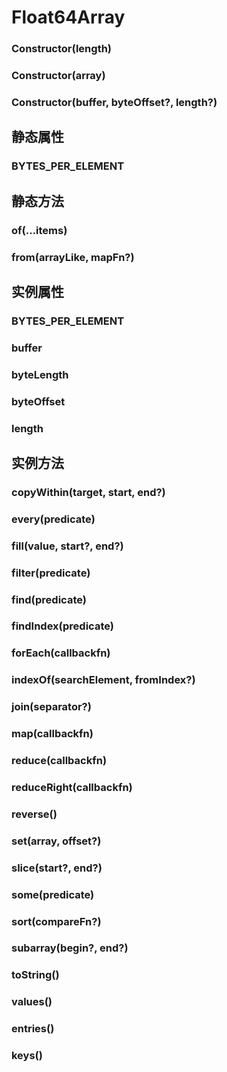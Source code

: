 # Float64Array

### Constructor(length)

<!-- UTSJSON.Float64Array.Constructor.description -->

<!-- UTSJSON.Float64Array.Constructor.param -->

<!-- UTSJSON.Float64Array.Constructor.returnValue -->

<!-- UTSJSON.Float64Array.Constructor.test -->

<!-- UTSJSON.Float64Array.Constructor.compatibility -->

<!-- UTSJSON.Float64Array.Constructor.tutorial -->

### Constructor(array)

<!-- UTSJSON.Float64Array.Constructor_1.description -->

<!-- UTSJSON.Float64Array.Constructor_1.param -->

<!-- UTSJSON.Float64Array.Constructor_1.returnValue -->

<!-- UTSJSON.Float64Array.Constructor_1.test -->

<!-- UTSJSON.Float64Array.Constructor_1.compatibility -->

<!-- UTSJSON.Float64Array.Constructor_1.tutorial -->

### Constructor(buffer, byteOffset?, length?)

<!-- UTSJSON.Float64Array.Constructor_2.description -->

<!-- UTSJSON.Float64Array.Constructor_2.param -->

<!-- UTSJSON.Float64Array.Constructor_2.returnValue -->

<!-- UTSJSON.Float64Array.Constructor_2.test -->

<!-- UTSJSON.Float64Array.Constructor_2.compatibility -->

<!-- UTSJSON.Float64Array.Constructor_2.tutorial -->

## 静态属性

### BYTES_PER_ELEMENT

<!-- UTSJSON.Float64Array.BYTES_PER_ELEMENT.description -->

<!-- UTSJSON.Float64Array.BYTES_PER_ELEMENT.param -->

<!-- UTSJSON.Float64Array.BYTES_PER_ELEMENT.returnValue -->

<!-- UTSJSON.Float64Array.BYTES_PER_ELEMENT.test -->

<!-- UTSJSON.Float64Array.BYTES_PER_ELEMENT.compatibility -->

<!-- UTSJSON.Float64Array.BYTES_PER_ELEMENT.tutorial -->

## 静态方法

### of(...items)

<!-- UTSJSON.Float64Array.of.description -->

<!-- UTSJSON.Float64Array.of.param -->

<!-- UTSJSON.Float64Array.of.returnValue -->

<!-- UTSJSON.Float64Array.of.test -->

<!-- UTSJSON.Float64Array.of.compatibility -->

<!-- UTSJSON.Float64Array.of.tutorial -->

### from(arrayLike, mapFn?)

<!-- UTSJSON.Float64Array.from.description -->

<!-- UTSJSON.Float64Array.from.param -->

<!-- UTSJSON.Float64Array.from.returnValue -->

<!-- UTSJSON.Float64Array.from.test -->

<!-- UTSJSON.Float64Array.from.compatibility -->

<!-- UTSJSON.Float64Array.from.tutorial -->

## 实例属性

### BYTES_PER_ELEMENT

<!-- UTSJSON.Float64Array.BYTES_PER_ELEMENT.description -->

<!-- UTSJSON.Float64Array.BYTES_PER_ELEMENT.param -->

<!-- UTSJSON.Float64Array.BYTES_PER_ELEMENT.returnValue -->

<!-- UTSJSON.Float64Array.BYTES_PER_ELEMENT.test -->

<!-- UTSJSON.Float64Array.BYTES_PER_ELEMENT.compatibility -->

<!-- UTSJSON.Float64Array.BYTES_PER_ELEMENT.tutorial -->

### buffer

<!-- UTSJSON.Float64Array.buffer.description -->

<!-- UTSJSON.Float64Array.buffer.param -->

<!-- UTSJSON.Float64Array.buffer.returnValue -->

<!-- UTSJSON.Float64Array.buffer.test -->

<!-- UTSJSON.Float64Array.buffer.compatibility -->

<!-- UTSJSON.Float64Array.buffer.tutorial -->

### byteLength

<!-- UTSJSON.Float64Array.byteLength.description -->

<!-- UTSJSON.Float64Array.byteLength.param -->

<!-- UTSJSON.Float64Array.byteLength.returnValue -->

<!-- UTSJSON.Float64Array.byteLength.test -->

<!-- UTSJSON.Float64Array.byteLength.compatibility -->

<!-- UTSJSON.Float64Array.byteLength.tutorial -->

### byteOffset

<!-- UTSJSON.Float64Array.byteOffset.description -->

<!-- UTSJSON.Float64Array.byteOffset.param -->

<!-- UTSJSON.Float64Array.byteOffset.returnValue -->

<!-- UTSJSON.Float64Array.byteOffset.test -->

<!-- UTSJSON.Float64Array.byteOffset.compatibility -->

<!-- UTSJSON.Float64Array.byteOffset.tutorial -->

### length

<!-- UTSJSON.Float64Array.length.description -->

<!-- UTSJSON.Float64Array.length.param -->

<!-- UTSJSON.Float64Array.length.returnValue -->

<!-- UTSJSON.Float64Array.length.test -->

<!-- UTSJSON.Float64Array.length.compatibility -->

<!-- UTSJSON.Float64Array.length.tutorial -->

## 实例方法

### copyWithin(target, start, end?)

<!-- UTSJSON.Float64Array.copyWithin.description -->

<!-- UTSJSON.Float64Array.copyWithin.param -->

<!-- UTSJSON.Float64Array.copyWithin.returnValue -->

<!-- UTSJSON.Float64Array.copyWithin.test -->

<!-- UTSJSON.Float64Array.copyWithin.compatibility -->

<!-- UTSJSON.Float64Array.copyWithin.tutorial -->

### every(predicate)

<!-- UTSJSON.Float64Array.every.description -->

<!-- UTSJSON.Float64Array.every.param -->

<!-- UTSJSON.Float64Array.every.returnValue -->

<!-- UTSJSON.Float64Array.every.test -->

<!-- UTSJSON.Float64Array.every.compatibility -->

<!-- UTSJSON.Float64Array.every.tutorial -->

### fill(value, start?, end?)

<!-- UTSJSON.Float64Array.fill.description -->

<!-- UTSJSON.Float64Array.fill.param -->

<!-- UTSJSON.Float64Array.fill.returnValue -->

<!-- UTSJSON.Float64Array.fill.test -->

<!-- UTSJSON.Float64Array.fill.compatibility -->

<!-- UTSJSON.Float64Array.fill.tutorial -->

### filter(predicate)

<!-- UTSJSON.Float64Array.filter.description -->

<!-- UTSJSON.Float64Array.filter.param -->

<!-- UTSJSON.Float64Array.filter.returnValue -->

<!-- UTSJSON.Float64Array.filter.test -->

<!-- UTSJSON.Float64Array.filter.compatibility -->

<!-- UTSJSON.Float64Array.filter.tutorial -->

### find(predicate)

<!-- UTSJSON.Float64Array.find.description -->

<!-- UTSJSON.Float64Array.find.param -->

<!-- UTSJSON.Float64Array.find.returnValue -->

<!-- UTSJSON.Float64Array.find.test -->

<!-- UTSJSON.Float64Array.find.compatibility -->

<!-- UTSJSON.Float64Array.find.tutorial -->

### findIndex(predicate)

<!-- UTSJSON.Float64Array.findIndex.description -->

<!-- UTSJSON.Float64Array.findIndex.param -->

<!-- UTSJSON.Float64Array.findIndex.returnValue -->

<!-- UTSJSON.Float64Array.findIndex.test -->

<!-- UTSJSON.Float64Array.findIndex.compatibility -->

<!-- UTSJSON.Float64Array.findIndex.tutorial -->

### forEach(callbackfn)

<!-- UTSJSON.Float64Array.forEach.description -->

<!-- UTSJSON.Float64Array.forEach.param -->

<!-- UTSJSON.Float64Array.forEach.returnValue -->

<!-- UTSJSON.Float64Array.forEach.test -->

<!-- UTSJSON.Float64Array.forEach.compatibility -->

<!-- UTSJSON.Float64Array.forEach.tutorial -->

### indexOf(searchElement, fromIndex?)

<!-- UTSJSON.Float64Array.indexOf.description -->

<!-- UTSJSON.Float64Array.indexOf.param -->

<!-- UTSJSON.Float64Array.indexOf.returnValue -->

<!-- UTSJSON.Float64Array.indexOf.test -->

<!-- UTSJSON.Float64Array.indexOf.compatibility -->

<!-- UTSJSON.Float64Array.indexOf.tutorial -->

### join(separator?)

<!-- UTSJSON.Float64Array.join.description -->

<!-- UTSJSON.Float64Array.join.param -->

<!-- UTSJSON.Float64Array.join.returnValue -->

<!-- UTSJSON.Float64Array.join.test -->

<!-- UTSJSON.Float64Array.join.compatibility -->

<!-- UTSJSON.Float64Array.join.tutorial -->

### map(callbackfn)

<!-- UTSJSON.Float64Array.map.description -->

<!-- UTSJSON.Float64Array.map.param -->

<!-- UTSJSON.Float64Array.map.returnValue -->

<!-- UTSJSON.Float64Array.map.test -->

<!-- UTSJSON.Float64Array.map.compatibility -->

<!-- UTSJSON.Float64Array.map.tutorial -->

### reduce(callbackfn)

<!-- UTSJSON.Float64Array.reduce.description -->

<!-- UTSJSON.Float64Array.reduce.param -->

<!-- UTSJSON.Float64Array.reduce.returnValue -->

<!-- UTSJSON.Float64Array.reduce.test -->

<!-- UTSJSON.Float64Array.reduce.compatibility -->

<!-- UTSJSON.Float64Array.reduce.tutorial -->

### reduceRight(callbackfn)

<!-- UTSJSON.Float64Array.reduceRight.description -->

<!-- UTSJSON.Float64Array.reduceRight.param -->

<!-- UTSJSON.Float64Array.reduceRight.returnValue -->

<!-- UTSJSON.Float64Array.reduceRight.test -->

<!-- UTSJSON.Float64Array.reduceRight.compatibility -->

<!-- UTSJSON.Float64Array.reduceRight.tutorial -->

### reverse()

<!-- UTSJSON.Float64Array.reverse.description -->

<!-- UTSJSON.Float64Array.reverse.param -->

<!-- UTSJSON.Float64Array.reverse.returnValue -->

<!-- UTSJSON.Float64Array.reverse.test -->

<!-- UTSJSON.Float64Array.reverse.compatibility -->

<!-- UTSJSON.Float64Array.reverse.tutorial -->

### set(array, offset?)

<!-- UTSJSON.Float64Array.set.description -->

<!-- UTSJSON.Float64Array.set.param -->

<!-- UTSJSON.Float64Array.set.returnValue -->

<!-- UTSJSON.Float64Array.set.test -->

<!-- UTSJSON.Float64Array.set.compatibility -->

<!-- UTSJSON.Float64Array.set.tutorial -->

### slice(start?, end?)

<!-- UTSJSON.Float64Array.slice.description -->

<!-- UTSJSON.Float64Array.slice.param -->

<!-- UTSJSON.Float64Array.slice.returnValue -->

<!-- UTSJSON.Float64Array.slice.test -->

<!-- UTSJSON.Float64Array.slice.compatibility -->

<!-- UTSJSON.Float64Array.slice.tutorial -->

### some(predicate)

<!-- UTSJSON.Float64Array.some.description -->

<!-- UTSJSON.Float64Array.some.param -->

<!-- UTSJSON.Float64Array.some.returnValue -->

<!-- UTSJSON.Float64Array.some.test -->

<!-- UTSJSON.Float64Array.some.compatibility -->

<!-- UTSJSON.Float64Array.some.tutorial -->

### sort(compareFn?)

<!-- UTSJSON.Float64Array.sort

.description -->

<!-- UTSJSON.Float64Array.sort.param -->

<!-- UTSJSON.Float64Array.sort.returnValue -->

<!-- UTSJSON.Float64Array.sort.test -->

<!-- UTSJSON.Float64Array.sort.compatibility -->

<!-- UTSJSON.Float64Array.sort.tutorial -->

### subarray(begin?, end?)

<!-- UTSJSON.Float64Array.subarray.description -->

<!-- UTSJSON.Float64Array.subarray.param -->

<!-- UTSJSON.Float64Array.subarray.returnValue -->

<!-- UTSJSON.Float64Array.subarray.test -->

<!-- UTSJSON.Float64Array.subarray.compatibility -->

<!-- UTSJSON.Float64Array.subarray.tutorial -->

### toString()

<!-- UTSJSON.Float64Array.toString.description -->

<!-- UTSJSON.Float64Array.toString.param -->

<!-- UTSJSON.Float64Array.toString.returnValue -->

<!-- UTSJSON.Float64Array.toString.test -->

<!-- UTSJSON.Float64Array.toString.compatibility -->

<!-- UTSJSON.Float64Array.toString.tutorial -->

### values()

<!-- UTSJSON.Float64Array.values.description -->

<!-- UTSJSON.Float64Array.values.param -->

<!-- UTSJSON.Float64Array.values.returnValue -->

<!-- UTSJSON.Float64Array.values.test -->

<!-- UTSJSON.Float64Array.values.compatibility -->

<!-- UTSJSON.Float64Array.values.tutorial -->

### entries()

<!-- UTSJSON.Float64Array.entries.description -->

<!-- UTSJSON.Float64Array.entries.param -->

<!-- UTSJSON.Float64Array.entries.returnValue -->

<!-- UTSJSON.Float64Array.entries.test -->

<!-- UTSJSON.Float64Array.entries.compatibility -->

<!-- UTSJSON.Float64Array.entries.tutorial -->

### keys()

<!-- UTSJSON.Float64Array.keys.description -->

<!-- UTSJSON.Float64Array.keys.param -->

<!-- UTSJSON.Float64Array.keys.returnValue -->

<!-- UTSJSON.Float64Array.keys.test -->

<!-- UTSJSON.Float64Array.keys.compatibility -->

<!-- UTSJSON.Float64Array.keys.tutorial -->
